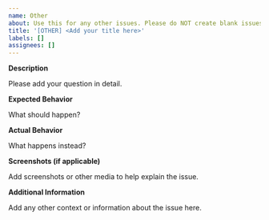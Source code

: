 ```yaml
---
name: Other
about: Use this for any other issues. Please do NOT create blank issues
title: '[OTHER] <Add your title here>'
labels: []
assignees: []
---
```


**Description**

Please add your question in detail.

**Expected Behavior**

What should happen?

**Actual Behavior**

What happens instead?

**Screenshots (if applicable)**

Add screenshots or other media to help explain the issue.

**Additional Information**

Add any other context or information about the issue here.